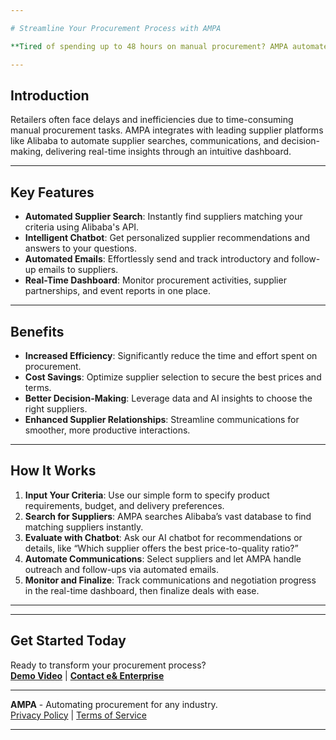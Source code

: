 ```yaml
---

# Streamline Your Procurement Process with AMPA

**Tired of spending up to 48 hours on manual procurement? AMPA automates supplier communications and provides data-driven insights to save you time and money.**

---
```


## Introduction

Retailers often face delays and inefficiencies due to time-consuming manual procurement tasks. AMPA integrates with leading supplier platforms like Alibaba to automate supplier searches, communications, and decision-making, delivering real-time insights through an intuitive dashboard.

---

## Key Features

- **Automated Supplier Search**: Instantly find suppliers matching your criteria using Alibaba's API.
- **Intelligent Chatbot**: Get personalized supplier recommendations and answers to your questions.
- **Automated Emails**: Effortlessly send and track introductory and follow-up emails to suppliers.
- **Real-Time Dashboard**: Monitor procurement activities, supplier partnerships, and event reports in one place.

---

## Benefits

- **Increased Efficiency**: Significantly reduce the time and effort spent on procurement.
- **Cost Savings**: Optimize supplier selection to secure the best prices and terms.
- **Better Decision-Making**: Leverage data and AI insights to choose the right suppliers.
- **Enhanced Supplier Relationships**: Streamline communications for smoother, more productive interactions.

---

## How It Works

1. **Input Your Criteria**: Use our simple form to specify product requirements, budget, and delivery preferences.
2. **Search for Suppliers**: AMPA searches Alibaba’s vast database to find matching suppliers instantly.
3. **Evaluate with Chatbot**: Ask our AI chatbot for recommendations or details, like “Which supplier offers the best price-to-quality ratio?”
4. **Automate Communications**: Select suppliers and let AMPA handle outreach and follow-ups via automated emails.
5. **Monitor and Finalize**: Track communications and negotiation progress in the real-time dashboard, then finalize deals with ease.

---

<!-- ## What Our Users Say

> "AMPA has revolutionized our procurement process. The automation and insights are invaluable."  
> — Retailer A

> "We've cut our procurement time in half and improved our supplier relationships significantly."  
> — Retailer B -->

---

## Get Started Today

Ready to transform your procurement process?  
**[Demo Video](#)** | **[Contact e& Enterprise](#)**

---

**AMPA** - Automating procurement for any industry.  
[Privacy Policy](#) | [Terms of Service](#)

---
